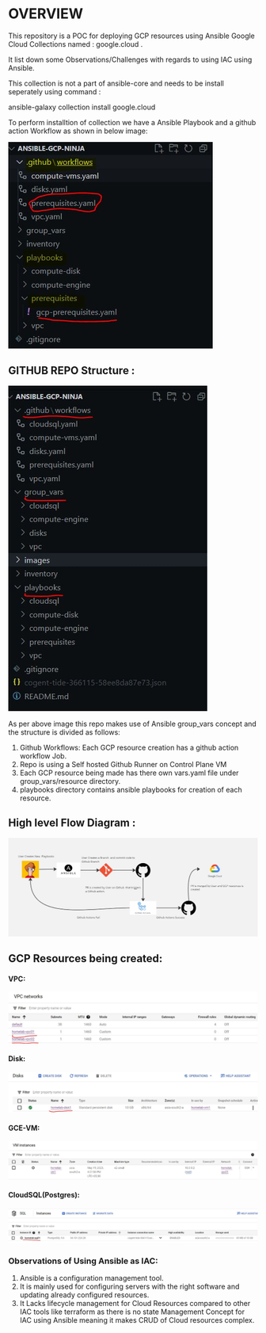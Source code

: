 # OVERVIEW

This repository is a POC for deploying GCP resources using Ansible Google Cloud Collections named : google.cloud .

It list down some Observations/Challenges with regards to using IAC using Ansible.

This collection is not a part of ansible-core and needs to be install seperately using command :

ansible-galaxy collection install google.cloud

To perform installtion of collection we have a Ansible Playbook and a github action Workflow as shown in below image:

![Pre-requistes](images/pre-requistes.JPG)


## GITHUB REPO Structure :

![Repo-Structure](images/Repo_Structure.JPG)

As per above image this repo makes use of Ansible group_vars concept and the structure is divided as follows:

1. Github Workflows: Each GCP resource creation has a github action workflow Job.
2. Repo is using a Self hosted Github Runner on Control Plane VM
3. Each GCP resource being made has there own vars.yaml file under group_vars/resource directory.
4. playbooks directory contains ansible playbooks for creation of each resource.


## High level Flow Diagram :

![HLD](images/Ansible_IAC_GCP.JPG)


## GCP Resources being created: 
#### VPC:
![VPC](images/vpc.JPG)

#### Disk:
![VPC](images/disk.JPG)

#### GCE-VM:
![GCE](images/GCE-VM.JPG)

#### CloudSQL(Postgres):
![CloudSQL](images/cloudsql-postgres.JPG)

### Observations of Using Ansible as IAC:

1. Ansible is a configuration management tool.
2. It is mainly used for configuring servers with the right software and updating already configured resources.
3. It Lacks lifecycle management for Cloud Resources compared to other IAC tools like terraform as there is no state    Management Concept for IAC using Ansible meaning it makes CRUD of Cloud resources complex.
